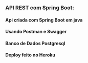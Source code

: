 ### API REST com Spring Boot:



#### Api criada com Spring Boot em java

#### Usando Postman e Swagger

#### Banco de Dados Postgresql

#### Deploy feito no Heroku

